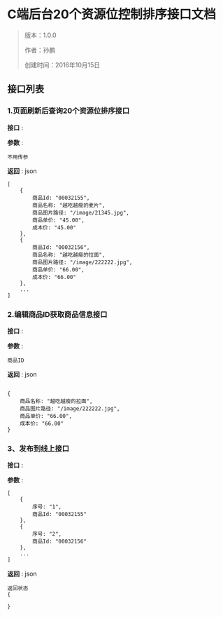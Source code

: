 # C端后台20个资源位控制排序接口文档

> 版本：1.0.0
>
> 作者：孙鹏
>
> 创建时间：2016年10月15日
>

## 接口列表

### 1.页面刷新后查询20个资源位排序接口

**接口** : 

**参数** : 

``` 
不用传参
```

**返回** :
json

``` 
[
	{
    	商品Id: "00032155",
		商品名称: "越吃越瘦的麦片",
		商品图片路径: "/image/21345.jpg",
		商品单价: "45.00",
		成本价: "45.00"
	},
	{
    	商品Id: "00032156",
		商品名称: "越吃越瘦的拉面",
		商品图片路径: "/image/222222.jpg",
		商品单价: "66.00",
		成本价: "66.00"
	},
	...
]
```
### 2.编辑商品ID获取商品信息接口

**接口** : 

**参数** : 

```
商品ID
```

**返回** :
json

```

{
    商品名称: "越吃越瘦的拉面",
	商品图片路径: "/image/222222.jpg",
	商品单价: "66.00",
	成本价: "66.00"
}

```

### 3、发布到线上接口

**接口** : 

**参数** : 

```
[
	{
		序号: "1",
		商品Id: "00032155"
	},
	{
		序号: "2",
		商品Id: "00032156"
	},
	...
]
```

**返回** :
json

```
返回状态
{
	
}
```
